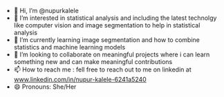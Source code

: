 - 👋 Hi, I’m @nupurkalele
- 👀 I’m interested in statistical analysis and including the latest technolgy like computer vision and image segmentation to help in statistical analysis
- 🌱 I’m currently learning image segmentation and how to combine statistics and machine learning models
- 💞️ I’m looking to collaborate on meaningful projects where i can learn something new and can make meaningful contributions
- 📫 How to reach me : fell free to reach out to me on linkedin at www.linkedin.com/in/nupur-kalele-6241a5240
- 😄 Pronouns: She/Her


<!---
nupurkalele/nupurkalele is a ✨ special ✨ repository because its `README.md` (this file) appears on your GitHub profile.
You can click the Preview link to take a look at your changes.
--->
